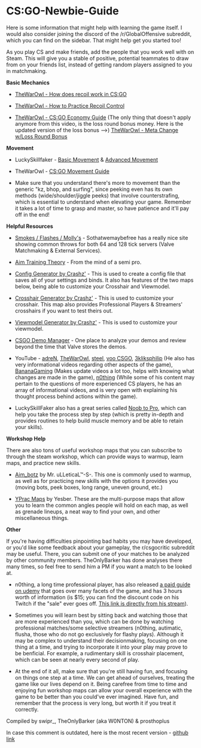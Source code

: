 # **CS:GO-Newbie-Guide**

Here is some information that might help with learning the game itself. I would also consider joining the discord of the /r/GlobalOffensive subreddit, which you can find on the sidebar. That might help get you started too!

As you play CS and make friends, add the people that you work well with on Steam. This will give you a stable of positive, potential teammates to draw from on your friends list, instead of getting random players assigned to you in matchmaking. 

**Basic Mechanics**

* [TheWarOwl - How does recoil work in CS:GO](https://www.youtube.com/watch?v=octRQYnnuig)

* [TheWarOwl - How to Practice Recoil Control](https://www.youtube.com/watch?v=GvA5LO-CtOY)

* [TheWarOwl - CS:GO Economy Guide](https://www.youtube.com/watch?v=DpXtRbggpQM) (The only thing that doesn't apply anymore from this video, is the loss round bonus money. Here is the updated version of the loss bonus -->) [TheWarOwl - Meta Change w/Loss Round Bonus](https://youtu.be/AJwiFID3IdU?t=54)

**Movement**

* LuckySkillfaker - [Basic Movement](https://www.youtube.com/watch?v=EVFgi--IOcI) & [Advanced Movement](https://www.youtube.com/watch?v=ZjVCdnwVgxo)

* TheWarOwl - [CS:GO Movement Guide](https://www.youtube.com/watch?v=AGcgQEzCCrI)

* Make sure that you understand there's more to movement than the generic "kz, bhop, and surfing", since peeking even has its own methods (wide/shoulder/jiggle peeks) that involve counterstrafing, which is essential to understand when elevating your game. Remember it takes a lot of time to grasp and master, so have patience and it'll pay off in the end!

**Helpful Resources**

* [Smokes / Flashes / Molly's](http://sothatwemaybefree.com/) - Sothatwemaybefree has a really nice site showing common throws for both 64 and 128 tick servers (Valve Matchmaking & External Services).

* [Aim Training Theory](https://www.reddit.com/r/GlobalOffensive/comments/3anjtd/how_to_train_your_aim_by_the_16_yo_semipro/) - From the mind of a semi pro.

* [Config Generator by Crashz'](https://steamcommunity.com/sharedfiles/filedetails/?id=1325659427) - This is used to create a config file that saves all of your settings and binds. It also has features of the two maps below, being able to customize your Crosshair and Viewmodel.

* [Crosshair Generator by Crashz'](https://steamcommunity.com/sharedfiles/filedetails/?id=308490450) - This is used to customize your crosshair. This map also provides Professional Players & Streamers' crosshairs if you want to test theirs out.

* [Viewmodel Generator by Crashz'](https://steamcommunity.com/sharedfiles/filedetails/?id=365126929) - This is used to customize your viewmodel.

* [CSGO Demo Manager](https://csgo-demos-manager.com/) - One place to analyze your demos and review beyond the time that Valve stores the demos.

* YouTube - [adreN](https://www.youtube.com/user/CurseCS/videos), [TheWarOwl](https://www.youtube.com/watch?v=SRLVloYyf9k&list=PLHF999pjo89Nu55Ep1Y0UHHLKluF5c-IK), [steel](https://www.youtube.com/user/JoshNissanCS/videos), [voo CSGO](https://www.youtube.com/channel/UC2vjGuOTH-KcRCLSm5F3oUA), [3kliksphilip](https://www.youtube.com/playlist?list=PLfwtcDG7LpxGeQUBNIQHTNsSBrjzi2jX0) (He also has very informational videos regarding other aspects of the game), [BananaGaming](https://www.youtube.com/user/OfficialBananaGamers) (Makes update videos a lot too, helps with knowing what changes are made in the game), [n0thing](https://www.youtube.com/watch?v=G3jAOcjIBfk&list=PL60ZobTZpb7KSTs99Y9XZKbL5UM3CkD3R) (While some of his content may pertain to the questions of more experienced CS players, he has an array of informational videos, and is very open with explaining his thought process behind actions within the game).

* LuckySkillFaker also has a great series called [Noob to Pro](https://m.youtube.com/playlist?list=PLfIyu2flKmBCTgQdmDH0fiZUaagB4rD0_), which can help you take the process step by step (which is pretty in-depth and provides routines to help build muscle memory and be able to retain your skills).

**Workshop Help**

There are also tons of useful workshop maps that you can subscribe to through the steam workshop, which can provide ways to warmup, learn maps, and practice new skills.

* [Aim_botz](https://steamcommunity.com/sharedfiles/filedetails/?id=243702660) by Mr. uLLeticaL™-S-. This one is commonly used to warmup, as well as for practicing new skills with the options it provides you (moving bots, peek boxes, long range, uneven ground, etc.)

* [YPrac Maps](https://steamcommunity.com/workshop/filedetails/?id=740795413) by Yesber. These are the multi-purpose maps that allow you to learn the common angles people will hold on each map, as well as grenade lineups, a neat way to find your own, and other miscellaneous things.

**Other**

If you're having difficulties pinpointing bad habits you may have developed, or you'd like some feedback about your gameplay, the r/csgocritic subreddit may be useful. There, you can submit one of your matches to be analyzed by other community members. TheOnlyBarker has done analyses there many times, so feel free to send him a PM if you want a match to be looked at.

* n0thing, a long time professional player, has also released [a paid guide on udemy](https://www.udemy.com/course/counter-strike-global-offensive-play-like-a-pro/) that goes over many facets of the game, and has 3 hours worth of information (is $15; you can find the discount code on his Twitch if the "sale" ever goes off. [This link is directly from his stream](https://www.udemy.com/counter-strike-global-offensive-play-like-a-pro/?couponCode=TWITCH999)).

* Sometimes you will learn best by sitting back and watching those that are more experienced than you, which can be done by watching professional matches/some selective streamers (n0thing, autimatic, flusha, those who do not go exclusively for flashy plays). Although it may be complex to understand their decisionmaking, focusing on one thing at a time, and trying to incorporate it into your play may prove to be benficial. For example, a rudimentary skill is crosshair placement, which can be seen at nearly every second of play.

* At the end of it all, make sure that you're still having fun, and focusing on things one step at a time. We can get ahead of ourselves, treating the game like our lives depend on it. Being carefree from time to time and enjoying fun workshop maps can allow your overall experience with the game to be better than you could've ever imagined. Have fun, and remember that the process is very long, but worth it if you treat it correctly.

Compiled by
swipr_, TheOnlyBarker (aka W0NTON) & prosthoplus

In case this comment is outdated, here is the most recent version - [github link](https://github.com/swiprCS/CSGO-Newbie-Guide/)
